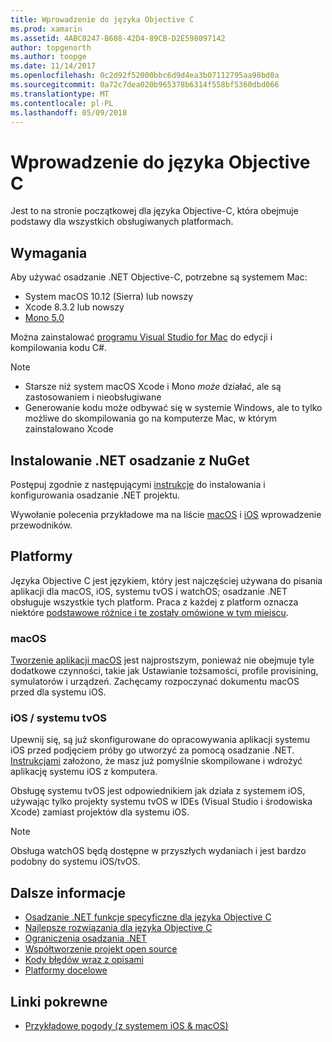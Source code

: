 ```yaml
---
title: Wprowadzenie do języka Objective C
ms.prod: xamarin
ms.assetid: 4ABC0247-B608-42D4-89CB-D2E598097142
author: topgenorth
ms.author: toopge
ms.date: 11/14/2017
ms.openlocfilehash: 0c2d92f52000bbc6d9d4ea3b07112795aa98bd0a
ms.sourcegitcommit: 0a72c7dea020b965378b6314f558bf5360dbd066
ms.translationtype: MT
ms.contentlocale: pl-PL
ms.lasthandoff: 05/09/2018
---
```

# <a name="getting-started-with-objective-c"></a>Wprowadzenie do języka Objective C

Jest to na stronie początkowej dla języka Objective-C, która obejmuje podstawy dla wszystkich obsługiwanych platformach.

## <a name="requirements"></a>Wymagania

Aby używać osadzanie .NET Objective-C, potrzebne są systemem Mac:

* System macOS 10.12 (Sierra) lub nowszy
* Xcode 8.3.2 lub nowszy
* [Mono 5.0](http://www.mono-project.com/download/)

Można zainstalować [programu Visual Studio for Mac](https://www.visualstudio.com/vs/visual-studio-mac/) do edycji i kompilowania kodu C#.

> [!NOTE]
> * Starsze niż system macOS Xcode i Mono _może_ działać, ale są zastosowaniem i nieobsługiwane
> * Generowanie kodu może odbywać się w systemie Windows, ale to tylko możliwe do skompilowania go na komputerze Mac, w którym zainstalowano Xcode

## <a name="installing-net-embedding-from-nuget"></a>Instalowanie .NET osadzanie z NuGet

Postępuj zgodnie z następującymi [instrukcje](~/tools/dotnet-embedding/get-started/install/install.md) do instalowania i konfigurowania osadzanie .NET projektu.

Wywołanie polecenia przykładowe ma na liście [macOS](~/tools/dotnet-embedding/get-started/objective-c/macos.md) i [iOS](~/tools/dotnet-embedding/get-started/objective-c/ios.md) wprowadzenie przewodników.

## <a name="platforms"></a>Platformy

Języka Objective C jest językiem, który jest najczęściej używana do pisania aplikacji dla macOS, iOS, systemu tvOS i watchOS; osadzanie .NET obsługuje wszystkie tych platform. Praca z każdej z platform oznacza niektóre [podstawowe różnice i te zostały omówione w tym miejscu](~/tools/dotnet-embedding/objective-c/platforms.md).

### <a name="macos"></a>macOS

[Tworzenie aplikacji macOS](~/tools/dotnet-embedding/get-started/objective-c/macos.md) jest najprostszym, ponieważ nie obejmuje tyle dodatkowe czynności, takie jak Ustawianie tożsamości, profile provisining, symulatorów i urządzeń. Zachęcamy rozpoczynać dokumentu macOS przed dla systemu iOS.

### <a name="ios--tvos"></a>iOS / systemu tvOS

Upewnij się, są już skonfigurowane do opracowywania aplikacji systemu iOS przed podjęciem próby go utworzyć za pomocą osadzanie .NET. [Instrukcjami](~/tools/dotnet-embedding/get-started/objective-c/ios.md) założono, że masz już pomyślnie skompilowane i wdrożyć aplikację systemu iOS z komputera.

Obsługę systemu tvOS jest odpowiednikiem jak działa z systemem iOS, używając tylko projekty systemu tvOS w IDEs (Visual Studio i środowiska Xcode) zamiast projektów dla systemu iOS.

> [!NOTE]
> Obsługa watchOS będą dostępne w przyszłych wydaniach i jest bardzo podobny do systemu iOS/tvOS.

## <a name="further-reading"></a>Dalsze informacje

* [Osadzanie .NET funkcje specyficzne dla języka Objective C](~/tools/dotnet-embedding/objective-c/index.md)
* [Najlepsze rozwiązania dla języka Objective C](~/tools/dotnet-embedding/objective-c/best-practices.md)
* [Ograniczenia osadzania .NET](~/tools/dotnet-embedding/limitations.md)
* [Współtworzenie projekt open source](https://github.com/mono/Embeddinator-4000/blob/master/Contributing.md)
* [Kody błędów wraz z opisami](~/tools/dotnet-embedding/errors.md)
* [Platformy docelowe](~/tools/dotnet-embedding/objective-c/platforms.md)

## <a name="related-links"></a>Linki pokrewne

- [Przykładowe pogody (z systemem iOS & macOS)](https://github.com/jamesmontemagno/embeddinator-weather)
